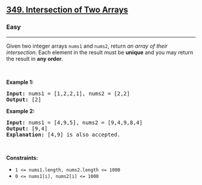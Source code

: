 <h2><a href="https://leetcode.com/problems/intersection-of-two-arrays/">349. Intersection of Two Arrays</a></h2><h3>Easy</h3><hr><div data-immersive-translate-walked="7230d560-7fee-4092-867b-54eaad918d91"><p data-immersive-translate-walked="7230d560-7fee-4092-867b-54eaad918d91" data-immersive-translate-paragraph="1">Given two integer arrays <code data-immersive-translate-walked="7230d560-7fee-4092-867b-54eaad918d91">nums1</code> and <code data-immersive-translate-walked="7230d560-7fee-4092-867b-54eaad918d91">nums2</code>, return <em data-immersive-translate-walked="7230d560-7fee-4092-867b-54eaad918d91">an array of their <span data-keyword="array-intersection" data-immersive-translate-walked="7230d560-7fee-4092-867b-54eaad918d91">intersection</span></em>. Each element in the result must be <strong data-immersive-translate-walked="7230d560-7fee-4092-867b-54eaad918d91">unique</strong> and you may return the result in <strong data-immersive-translate-walked="7230d560-7fee-4092-867b-54eaad918d91">any order</strong>.</p>

<p data-immersive-translate-walked="7230d560-7fee-4092-867b-54eaad918d91">&nbsp;</p>
<p data-immersive-translate-walked="7230d560-7fee-4092-867b-54eaad918d91"><strong class="example" data-immersive-translate-walked="7230d560-7fee-4092-867b-54eaad918d91" data-immersive-translate-paragraph="1">Example 1:</strong></p>

<pre><strong>Input:</strong> nums1 = [1,2,2,1], nums2 = [2,2]
<strong>Output:</strong> [2]
</pre>

<p data-immersive-translate-walked="7230d560-7fee-4092-867b-54eaad918d91"><strong class="example" data-immersive-translate-walked="7230d560-7fee-4092-867b-54eaad918d91" data-immersive-translate-paragraph="1">Example 2:</strong></p>

<pre><strong>Input:</strong> nums1 = [4,9,5], nums2 = [9,4,9,8,4]
<strong>Output:</strong> [9,4]
<strong>Explanation:</strong> [4,9] is also accepted.
</pre>

<p data-immersive-translate-walked="7230d560-7fee-4092-867b-54eaad918d91">&nbsp;</p>
<p data-immersive-translate-walked="7230d560-7fee-4092-867b-54eaad918d91"><strong data-immersive-translate-walked="7230d560-7fee-4092-867b-54eaad918d91" data-immersive-translate-paragraph="1">Constraints:</strong></p>

<ul data-immersive-translate-walked="7230d560-7fee-4092-867b-54eaad918d91">
	<li data-immersive-translate-walked="7230d560-7fee-4092-867b-54eaad918d91"><code data-immersive-translate-walked="7230d560-7fee-4092-867b-54eaad918d91">1 &lt;= nums1.length, nums2.length &lt;= 1000</code></li>
	<li data-immersive-translate-walked="7230d560-7fee-4092-867b-54eaad918d91"><code data-immersive-translate-walked="7230d560-7fee-4092-867b-54eaad918d91">0 &lt;= nums1[i], nums2[i] &lt;= 1000</code></li>
</ul>
</div>